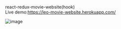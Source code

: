 react-redux-movie-website(hook)    
Live demo:https://leo-movie-website.herokuapp.com/      
    

![image](https://github.com/LeoHsu0802/react-redux-movie-website/blob/master/src/images/movie-web-view.gif)


